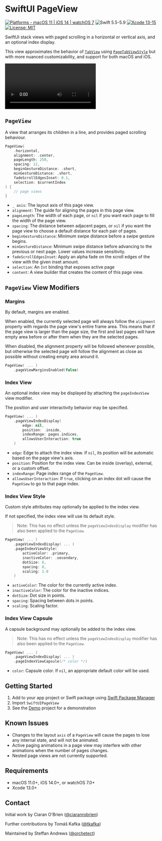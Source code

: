 # SwiftUI PageView

[![Platforms - macOS 11 | iOS 14 | watchOS 7](https://img.shields.io/badge/Platforms-macOS%2011%20|%20iOS%2014%20|%20watchOS%207%20-lightgrey.svg?style=flat)](https://developer.apple.com/swift) ![Swift 5.5-5.9](https://img.shields.io/badge/Swift-5.5–5.9-orange.svg?style=flat) [![Xcode 13-15](https://img.shields.io/badge/Xcode-13–15-blue.svg?style=flat)](https://developer.apple.com/swift) [![License: MIT](http://img.shields.io/badge/License-MIT-lightgrey.svg?style=flat)](https://github.com/orchetect/SwiftUIPageView/blob/main/LICENSE)

SwiftUI stack views with paged scrolling in a horizontal or vertical axis, and an optional index display.

This view approximates the behavior of [`TabView`](https://developer.apple.com/documentation/swiftui/tabview) using [`PageTabViewStyle`](https://developer.apple.com/documentation/swiftui/pagetabviewstyle) but with more nuanced customizability, and support for both macOS and iOS.

![Demo](Resources/Demo.mp4)

## `PageView`

A view that arranges its children in a line, and provides paged scrolling behaviour.

```swift
PageView(
    .horizontal,
    alignment: .center,
    pageLength: 250,
    spacing: 12,
    beginGestureDistance: .short,
    minGestureDistance: .short,
    fadeScrollEdgesInset: 0.1,
    selection: $currentIndex
) {
    // page views
}
```

- `_ axis`: The layout axis of this page view.
- `alignment`: The guide for aligning the pages in this page view.
- `pageLength`: The width of each page, or `nil` if you want each page to fill the width of the page view.
- `spacing`: The distance between adjacent pages, or `nil` if you want the page view to choose a default distance for each pair of pages.
- `beginGestureDistance`: Minimum swipe distance before a swipe gesture begins.
- `minGestureDistance`: Minimum swipe distance before advancing to the previous or next page. Lower values increase sensitivity.
- `fadeScrollEdgesInset`: Apply an alpha fade on the scroll edges of the view with the given inset amount.
- `selection`: An `Int` binding that exposes active page
- `content`: A view builder that creates the content of this page view.

## `PageView` View Modifiers

### Margins

By default, margins are enabled.

When enabled, the currently selected page will always follow the `alignment` property with regards the page view's entire frame area. This means that if the page view is larger than the page size, the first and last pages will have empty area before or after them when they are the selected pages.

When disabled, the alignment property will be followed whenever possible, but otherwise the selected page will follow the alignment as close as possible without creating empty area around it.

```swift
PageView( ... )
    .pageViewMarginsEnabled(false)
```

### Index View

An optional index view may be displayed by attaching the `pageIndexView` view modifier.

The position and user interactivity behavior may be specified.

```swift
PageView( ... )
    .pageViewIndexDisplay(
        edge: nil,
        position: .inside,
        indexRange: pages.indices,
        allowsUserInteraction: true
	)
```

- `edge`: Edge to attach the index view. If `nil`, its position will be automatic based on the page view's axis.
- `position`: Position for the index view. Can be inside (overlay), external, or a custom offset.
- `indexRange`: Page index range of the ``PageView``.
- `allowsUserInteraction`: If `true`, clicking on an index dot will cause the ``PageView`` to go to that page index.

### Index View Style

Custom style attributes may optionally be applied to the index view.

If not specified, the index view will use its default style.

> Note: This has no effect unless the `pageViewIndexDisplay` modifier has also been applied to the `PageView`.

```swift
PageView( ... )
    .pageViewIndexDisplay( ... )
    .pageIndexViewStyle(
        activeColor: .primary,
        inactiveColor: .secondary,
        dotSize: 6,
        spacing: 8,
        scaling: 1.0
    )
```

- `activeColor`: The color for the currently active index.
- `inactiveColor`: The color for the inactive indices.
- `dotSize`: Dot size in points.
- `spacing`: Spacing between dots in points.
- `scaling`: Scaling factor.

### Index View Capsule

A capsule background may optionally be added to the index view.

> Note: This has no effect unless the `pageViewIndexDisplay` modifier has also been applied to the `PageView`.

```swift
PageView( ... )
    .pageViewIndexDisplay( ... )
    .pageIndexViewCapsule(/* color */)
```

- `color`: Capsule color. If `nil`, an appropriate default color will be used.

## Getting Started

1. Add to your app project or Swift package using [Swift Package Manager](https://developer.apple.com/documentation/xcode/adding_package_dependencies_to_your_app)
2. Import `SwiftUIPageView`
3. See the [Demo](Demo) project for a demonstration

## Known Issues

- Changes to the layout `axis` of a `PageView` will cause the pages to lose any internal state, and will not be animated.
- Active paging animations in a page view may interfere with other animations when the number of pages changes.
- Nested page views are not currently supported.

## Requirements

- macOS 11.0+, iOS 14.0+, or watchOS 7.0+
- Xcode 13.0+

## Contact

Initial work by Ciaran O'Brien ([@ciaranrobrien](http://github.com/ciaranrobrien))

Further contributions by Tomáš Kafka ([@tkafka](https://github.com/tkafka))

Maintained by Steffan Andrews ([@orchetect](https://github.com/orchetect))
